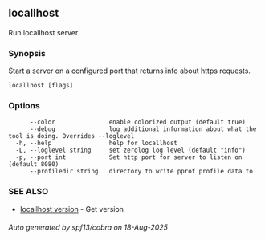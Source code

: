 ## locallhost

Run locallhost server

### Synopsis

Start a server on a configured port that returns info about https requests.

```
locallhost [flags]
```

### Options

```
      --color               enable colorized output (default true)
      --debug               log additional information about what the tool is doing. Overrides --loglevel
  -h, --help                help for locallhost
  -L, --loglevel string     set zerolog log level (default "info")
  -p, --port int            Set http port for server to listen on (default 8080)
      --profiledir string   directory to write pprof profile data to
```

### SEE ALSO

* [locallhost version](locallhost_version.md)	 - Get version

###### Auto generated by spf13/cobra on 18-Aug-2025
